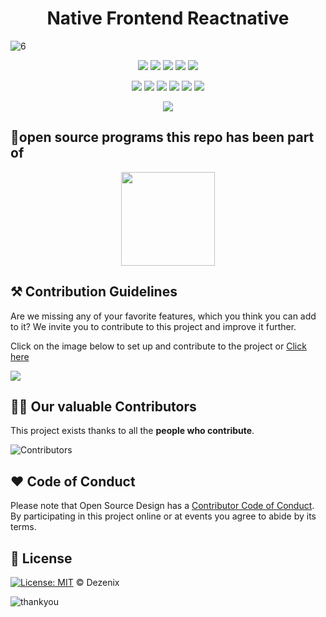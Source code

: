 <h1 align="center">Native Frontend Reactnative</h1>

![6](https://user-images.githubusercontent.com/79747022/138428477-8d9d82af-d063-4255-b76e-4202ba452eb7.png)

<div align="center">

<a href="https://github.com/Dezenix/native-frontend-reactnative"><img src="https://badges.frapsoft.com/os/v1/open-source.svg?v=103"></a>
<a href="https://github.com/Dezenix/native-frontend-reactnative"><img src="https://img.shields.io/badge/Built%20by-Designers-0059b3"></a>
<a href="https://github.com/Dezenix/native-frontend-reactnative"><img src="https://img.shields.io/static/v1.svg?label=Contributions&message=Welcome&color=yellow"></a>
<a href="https://github.com/Dezenix/"><img src="https://img.shields.io/badge/Maintained%3F-yes-brightgreen.svg?v=103"></a>
<a href="https://github.com/Dezenix/native-frontend-reactnative/blob/master/LICENSE"><img src="https://img.shields.io/badge/license-MIT-blue.svg?v=103"></a>

<a href="https://github.com/Dezenix/native-frontend-reactnative/graphs/contributors"><img src="https://img.shields.io/github/contributors/Dezenix/native-frontend-reactnative?color=brightgreen"></a>
<a href="https://github.com/Dezenix/native-frontend-reactnative/stargazers"><img src="https://img.shields.io/github/stars/Dezenix/native-frontend-reactnative?color=0059b3"></a>
<a href="https://github.com/Dezenix/native-frontend-reactnative/network/members"><img src="https://img.shields.io/github/forks/Dezenix/native-frontend-reactnative?color=yellow"></a>
<a href="https://github.com/Dezenix/native-frontend-reactnative/issues?q=is%3Aissue+is%3Aclosed"><img src="https://img.shields.io/github/issues-closed-raw/Dezenix/native-frontend-reactnative?color=yellow"></a>
<a href="https://github.com/Dezenix/native-frontend-reactnative/pulls"><img src="https://img.shields.io/github/issues-pr/Dezenix/native-frontend-reactnative?color=brightgreen"></a>
<a href="https://github.com/Dezenix/native-frontend-reactnative/pulls?q=is%3Apr+is%3Aclosed"><img src="https://img.shields.io/github/issues-pr-closed-raw/Dezenix/native-frontend-reactnative?color=0059b3"></a>
<!-- <a href="https://github.com/Dezenix/native-frontend-reactnative/issues"><img src="https://img.shields.io/github/issues/Dezenix/native-frontend-reactnative?color=0059b3"></a> -->
<img src="https://user-images.githubusercontent.com/73097560/115834477-dbab4500-a447-11eb-908a-139a6edaec5c.gif">
  
</div>

## 💯open source programs this repo has been part of
<div align="center">
<img src="https://user-images.githubusercontent.com/79747022/144800351-13fa1e9d-6417-4330-bc87-00d33404cc76.png" width="150px">
</div>

## ⚒️ Contribution Guidelines

Are we missing any of your favorite features, which you think you can add to it? We invite you to contribute to this project and improve it further.

Click on the image below to set up and contribute to the project or [Click here](https://github.com/Dezenix/.github/blob/main/CONTRIBUTING.md)

[![](https://user-images.githubusercontent.com/64855541/138306649-c5908e14-db8b-4d7f-a1f5-06c44f571e00.png)](https://github.com/Dezenix/.github/blob/main/CONTRIBUTING.md)

## 👨‍💻 Our valuable Contributors

This project exists thanks to all the **people who contribute**.

![Contributors](https://contributors-img.web.app/image?repo=Dezenix/native-frontend-reactnative)

## ❤️ Code of Conduct

Please note that Open Source Design has a [Contributor Code of Conduct](https://github.com/Dezenix/.github/blob/main/CODE_OF_CONDUCT.md). By participating in this project online or at events you agree to abide by its terms.

## 📜 License

[![License: MIT](https://img.shields.io/badge/License-MIT-yellow.svg)](./LICENSE) © Dezenix

![thankyou](https://user-images.githubusercontent.com/64855541/138306714-011473dd-9d07-41f7-9191-03f500565923.png)
